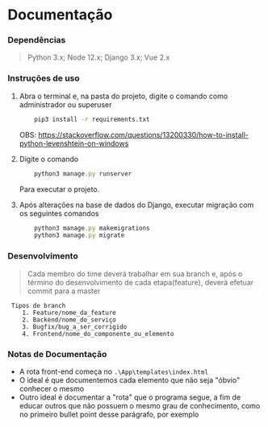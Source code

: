 # **Documentação**

### Dependências

> Python 3.x; Node 12.x; Django 3.x; Vue 2.x

### Instruções de uso

1. Abra o terminal e, na pasta do projeto, digite o comando como administrador ou superuser
    
    ```cmd
        pip3 install -r requirements.txt
    ```
    OBS: https://stackoverflow.com/questions/13200330/how-to-install-python-levenshtein-on-windows

2. Digite o comando

    ```JavaScript
        python3 manage.py runserver
    ```
    Para executar o projeto.

3. Após alterações na base de dados do Django, executar migração com os seguintes comandos

    ```JavaScript
        python3 manage.py makemigrations
        python3 manage.py migrate
    ```

### Desenvolvimento

> Cada membro do time deverá trabalhar em sua branch e, após o término do desenvolvimento de cada etapa(feature), deverá efetuar commit para a master

     Tipos de branch
        1. Feature/nome_da_feature
        2. Backend/nome_do_serviço
        3. Bugfix/bug_a_ser_corrigido
        4. Frontend/nome_do_componente_ou_elemento

### Notas de Documentação

* A rota front-end começa no `.\App\templates\index.html`
* O ideal é que documentemos cada elemento que não seja "óbvio" conhecer o mesmo
* Outro ideal é documentar a "rota" que o programa segue, a fim de educar outros que não possuem o mesmo grau de conhecimento, como no primeiro bullet point desse parágrafo, por exemplo